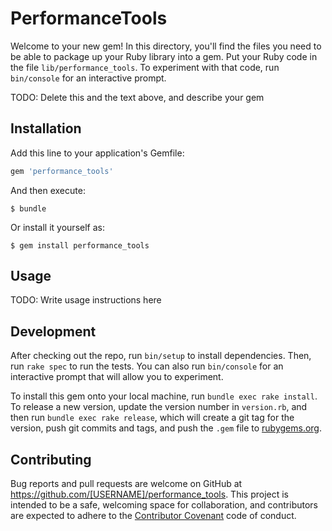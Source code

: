 # PerformanceTools

Welcome to your new gem! In this directory, you'll find the files you need to be able to package up your Ruby library into a gem. Put your Ruby code in the file `lib/performance_tools`. To experiment with that code, run `bin/console` for an interactive prompt.

TODO: Delete this and the text above, and describe your gem

## Installation

Add this line to your application's Gemfile:

```ruby
gem 'performance_tools'
```

And then execute:

    $ bundle

Or install it yourself as:

    $ gem install performance_tools

## Usage

TODO: Write usage instructions here

## Development

After checking out the repo, run `bin/setup` to install dependencies. Then, run `rake spec` to run the tests. You can also run `bin/console` for an interactive prompt that will allow you to experiment.

To install this gem onto your local machine, run `bundle exec rake install`. To release a new version, update the version number in `version.rb`, and then run `bundle exec rake release`, which will create a git tag for the version, push git commits and tags, and push the `.gem` file to [rubygems.org](https://rubygems.org).

## Contributing

Bug reports and pull requests are welcome on GitHub at https://github.com/[USERNAME]/performance_tools. This project is intended to be a safe, welcoming space for collaboration, and contributors are expected to adhere to the [Contributor Covenant](http://contributor-covenant.org) code of conduct.

